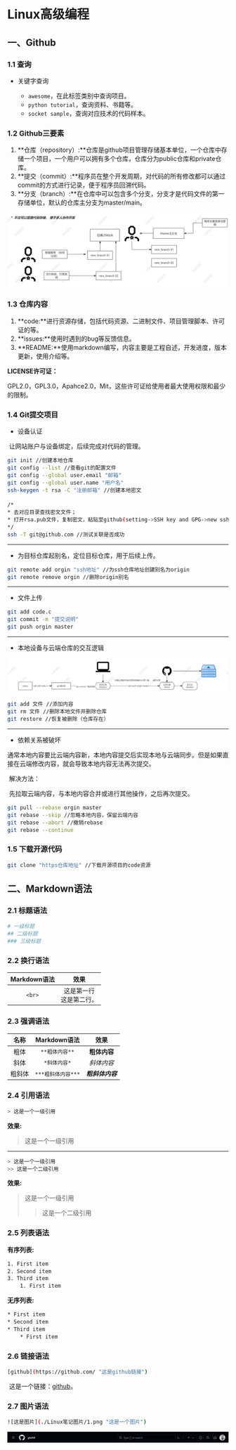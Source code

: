 # Linux高级编程

## 一、Github

### 1.1	查询

- 关键字查询

  - `awesome`，在此标签类别中查询项目。
  - `python tutorial`，查询资料、书籍等。
  - `socket sample`，查询对应技术的代码样本。

  

### 1.2	Github三要素

1. **仓库（repository）:**仓库是github项目管理存储基本单位，一个仓库中存储一个项目，一个用户可以拥有多个仓库，仓库分为public仓库和private仓库。
2. **提交（commit）:**程序员在整个开发周期，对代码的所有修改都可以通过commit的方式进行记录，便于程序员回溯代码。
3. **分支（branch）:**在仓库中可以包含多个分支，分支才是代码文件的第一存储单位，默认的仓库主分支为master/main。

<img src=".\Linux笔记图片\image-20240607102406883.png" alt="image-20240607102406883" style="zoom: 50%;" />

### 1.3	仓库内容

1. **code:**进行资源存储，包括代码资源、二进制文件、项目管理脚本、许可证的等。
2. **issues:**使用时遇到的bug等反馈信息。
3. **README:**使用markdown编写，内容主要是工程自述，开发进度，版本更新，使用介绍等。

**LICENSE许可证：**

​		GPL2.0，GPL3.0，Apahce2.0，Mit，这些许可证给使用者最大使用权限和最少的限制。

### 1.4	Git提交项目

- 设备认证

​		让网站账户与设备绑定，后续完成对代码的管理。

```bash
git init //创建本地仓库
git config --list //查看git的配置文件
git config --global user.email "邮箱"
git config --global user.name "用户名"
ssh-keygen -t rsa -C "注册邮箱" //创建本地密文

/*
* 去对应目录查找密文文件；
* 打开rsa.pub文件，复制密文，粘贴至github(setting->SSH key and GPG->new ssh key->粘贴)；
*/
ssh -T git@github.com //测试关联是否成功
```

********

- 为目标仓库起别名，定位目标仓库，用于后续上传。

```bash
git remote add orgin "ssh地址" //为ssh仓库地址创建别名为origin
git remote remove orgin //删除origin别名
```

***************

- 文件上传

```bash
git add code.c
git commit -m "提交说明"
git push orgin master
```

************

- 本地设备与云端仓库的交互逻辑

<img src=".\Linux笔记图片\image-20240607104940059.png" alt="image-20240607104940059" style="zoom:50%;" />

```bash
git add 文件 //添加内容
git rm 文件 //删除本地文件并删除仓库
git restore //恢复被删除（仓库存在）
```

***********

- 依赖关系被破坏

​		通常本地内容要比云端内容新，本地内容提交后实现本地与云端同步。但是如果直接在云端修改内容，就会导致本地内容无法再次提交。

​		解决方法：

​		先拉取云端内容，与本地内容合并或进行其他操作，之后再次提交。

```bash
git pull --rebase orgin master
git rebase --skip //忽略本地内容，保留云端内容
git rebase --abort //撤销rebase
git rebase --continue
```

### 1.5	下载开源代码

```bash
git clone "https仓库地址" //下载开源项目的code资源
```

## 二、Markdown语法

### 2.1	标题语法

```bash
# 一级标题
## 二级标题
### 三级标题
```

### 2.2	换行语法

| Markdown语法 |            效果            |
| :----------: | :------------------------: |
|    `<br>`    | 这是第一行<br>这是第二行。 |

### 2.3	强调语法

|  名称  |    Markdown语法    |       效果       |
| :----: | :----------------: | :--------------: |
|  粗体  |   `**粗体内容**`   |   **粗体内容**   |
|  斜体  |    `*斜体内容*`    |    *斜体内容*    |
| 粗斜体 | `***粗斜体内容***` | ***粗斜体内容*** |

### 2.4	引用语法

```bash
> 这是一个一级引用
```

**效果:**

> 这是一个一级引用

**************

```bash
> 这是一个一级引用
>> 这是一个二级引用
```

**效果:**

> 这是一个一级引用
> > 这是一个二级引用

### 2.5	列表语法

**有序列表:** 

```bash
1. First item
2. Second item
3. Third item
	1. First item
```

**无序列表:** 

```bash
* First item
* Second item
* Third item
	* First item
```

### 2.6	链接语法

```bash
[github](https://github.com/ "这是github链接")
```

​		这是一个链接：[github](https://github.com/ "这是github链接")。

### 2.7	图片语法

```bash
![这是图片](./Linux笔记图片/1.png "这是一个图片")
```

![这是图片](./Linux笔记图片/1.png "这是一个图片")
